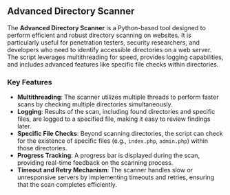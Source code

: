 ## **Advanced Directory Scanner**

The **Advanced Directory Scanner** is a Python-based tool designed to perform efficient and robust directory scanning on websites. It is particularly useful for penetration testers, security researchers, and developers who need to identify accessible directories on a web server. The script leverages multithreading for speed, provides logging capabilities, and includes advanced features like specific file checks within directories.

### **Key Features**

- **Multithreading**: The scanner utilizes multiple threads to perform faster scans by checking multiple directories simultaneously.
- **Logging**: Results of the scan, including found directories and specific files, are logged to a specified file, making it easy to review findings later.
- **Specific File Checks**: Beyond scanning directories, the script can check for the existence of specific files (e.g., `index.php`, `admin.php`) within those directories.
- **Progress Tracking**: A progress bar is displayed during the scan, providing real-time feedback on the scanning process.
- **Timeout and Retry Mechanism**: The scanner handles slow or unresponsive servers by implementing timeouts and retries, ensuring that the scan completes efficiently.
